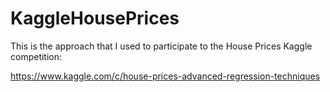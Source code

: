 # KaggleHousePrices
This is the approach that I used to participate to the House Prices Kaggle competition:

https://www.kaggle.com/c/house-prices-advanced-regression-techniques
